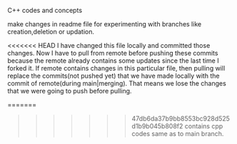 C++ codes and concepts

make changes in readme file for experimenting with branches like creation,deletion or updation.

<<<<<<< HEAD
I have changed this file locally and committed those changes. Now I have to pull from remote before pushing these commits because the remote already contains some
updates since the last time I forked it. If remote contains changes in this particular file, then pulling will replace the commits(not pushed yet) that we have made 
locally with the commit of remote(during main|merging). That means we lose the changes that we were going to push before pulling.

=======
>>>>>>> 47db6da37b9bb8553bc928d525d1b9b045b808f2
contains cpp codes same as to main branch. 

